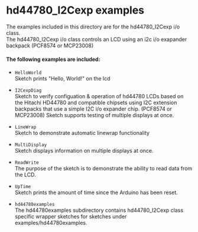 hd44780_I2Cexp examples
=======================

The examples included in this directory are for the hd44780_I2Cexp i/o class.<br>
The hd44780_I2Cexp i/o class controls an LCD using an i2c i/o exapander backpack (PCF8574 or MCP23008)


#### The following examples are included:

- `HelloWorld`<br>
Sketch prints "Hello, World!" on the lcd

- `I2CexpDiag`<br>
Sketch to verify configuation & operation of hd44780 LCDs based
on the Hitachi HD44780 and compatible chipsets using I2C extension
backpacks that use a simple I2C i/o expander chip. (PCF8574 or MCP23008)
Sketch supports testing of multiple displays at once.

- `LineWrap`<br>
Sketch to demonstrate automatic linewrap functionality

- `MultiDisplay`<br>
Sketch displays information on multiple displays at once.

- `ReadWrite`<br>
The purpose of the sketch is to demonstrate the ability to read data from
the LCD.

- `UpTime`<br>
Sketch prints the amount of time since the Arduino has been reset.

- `hd44780examples`<br>
The hd44780examples subdirectory contains
hd44780_I2Cexp class specific wrapper sketches for sketches under
examples/hd44780examples.

